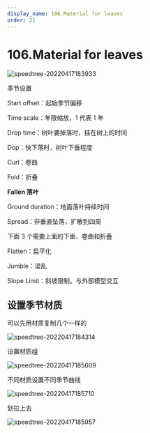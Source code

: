 ```yaml
---
display_name: 106.Material for leaves
order: 21
---
```


# 106.Material for leaves

![speedtree-20220417183933](https://cdn.yuelili.com/docs/speedtree/SpeedTree-20220417183933.png)

季节设置

Start offset：起始季节偏移

Time scale：年限缩放，1 代表 1 年

Drop time：树叶要掉落时，挂在树上的时间

Dop：快下落时，树叶下垂程度

Curl：卷曲

Fold：折叠

**Fallen 落叶**

Ground duration：地面落叶持续时间

Spread：非垂直坠落，扩散到四周

下面 3 个需要上面的下垂、卷曲和折叠

Flatten：扁平化

Jumble：混乱

Slope Limit：斜坡限制。与外部模型交互

## 设置季节材质

可以先用材质复制几个一样的

![speedtree-20220417184314](https://cdn.yuelili.com/docs/speedtree/SpeedTree-20220417184314.png)

设置材质组

![speedtree-20220417185609](https://cdn.yuelili.com/docs/speedtree/SpeedTree-20220417185609.png)

不同材质设置不同季节曲线

![speedtree-20220417185710](https://cdn.yuelili.com/docs/speedtree/SpeedTree-20220417185710.png)

划拉上去

![speedtree-20220417185957](https://cdn.yuelili.com/docs/speedtree/SpeedTree-20220417185957.png)
